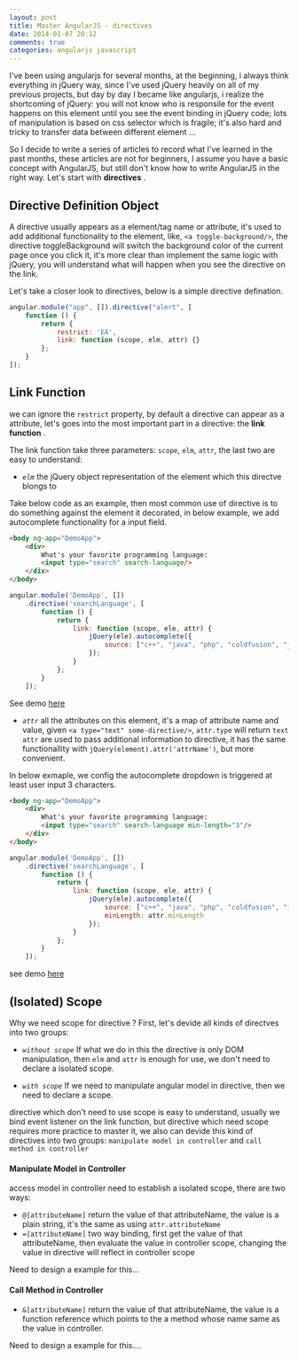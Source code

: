 ```yaml
---
layout: post
title: Master AngularJS - directives
date: 2014-01-07 20:12
comments: true
categories: angularjs javascript
---
```


I've been using angularjs for several months, at the beginning, i always think everything in jQuery way, since I've used jQuery heavily on all of my previous projects, but day by day
I became like angularjs, i realize the shortcoming of jQuery: you will not know who is responsile for the event happens on this element until you see the event binding in jQuery code;
lots of manipulation is based on css selector which is fragile; it's also hard and tricky to transfer data between different element ...

So I decide to write a series of articles to record what I've learned in the past months, these articles are not for beginners, I assume you have a basic concept with AngularJS, but still don't know 
how to write AngularJS in the right way. Let's start with **directives** .

## Directive Definition Object

A directive usually appears as a element/tag name or attribute, it's used to add additional functionality to the element, like, `<a toggle-background/>`, the directive toggleBackground will switch the 
background color of the current page once you click it, it's more clear than implement the same logic with jQuery, you will understand what will happen when you see the directive on the link.

Let's take a closer look to directives, below is a simple directive defination.
```javascript
angular.module("app", []).directive("alert", [
    function () {
        return {
            restrict: 'EA',
            link: function (scope, elm, attr) {}
        };
    }
]);
```
## Link Function
we can ignore the `restrict` property, by default a directive can appear as a attribute, let's goes into the most important part in a directive: the **link function** .

The link function take three parameters: `scope`, `elm`, `attr`, the last two are easy to understand:

* *`elm`* the jQuery object representation of the element which this directve blongs to

Take below code as an example, then most common use of directive is to do something against the element it decorated, in below example, we add autocomplete functionality for a input field.
```html
<body ng-app="DemoApp">
    <div>
        What's your favorite programming language:
        <input type="search" search-language/>
    </div>
</body>
```
```javascript
angular.module('DemoApp', [])
    .directive('searchLanguage', [
        function () {
            return {
                link: function (scope, ele, attr) {
                    jQuery(ele).autocomplete({
                        source: ["c++", "java", "php", "coldfusion", "javascript", "asp", "ruby"]
                    });
                }
            };
        }
    ]);
```
See demo [here](http://jsbin.com/iZAxoVEF/1/edit)

* *`attr`* all the attributes on this element, it's a map of attribute name and value, given `<a type="text" some-directive/>`, `attr.type` will return `text`
`attr` are used to pass additional information to directive, it has the same functionallity with `jQuery(element).attr('attrName')`, but more convenient.

In below exmaple, we config the autocomplete dropdown is triggered at least user input 3 characters.
```html
<body ng-app="DemoApp">
    <div>
        What's your favorite programming language:
        <input type="search" search-language min-length="3"/>
    </div>
</body>
```
```javascript
angular.module('DemoApp', [])
    .directive('searchLanguage', [
        function () {
            return {
                link: function (scope, ele, attr) {
                    jQuery(ele).autocomplete({
                        source: ["c++", "java", "php", "coldfusion", "javascript", "asp", "ruby"],
                        minLength: attr.minLength
                    });
                }
            };
        }
    ]);
```
see demo [here](http://jsbin.com/emivixEz/1/edit)

## (Isolated) Scope
Why we need scope for directive ? First, let's devide all kinds of directves into two groups:

* *`without scope`*
  If what we do in this the directive is only DOM manipulation, then `elm` and `attr` is enough for use, we don't need to declare a isolated scope.

* *`with scope`*
  If we need to manipulate angular model in directive, then we need to declare a scope.

directive which don't need to use scope is easy to understand, usually we bind event listener on the link function, but directive which need scope requires more practice to master it, we also can 
devide this kind of directives into two groups: `manipulate model in controller` and `call method in controller`

#### Manipulate Model in Controller
access model in controller need to establish a isolated scope, there are two ways:

* `@[attributeName]` return the value of that attributeName, the value is a plain string, it's the same as using `attr.attributeName`
* `=[attributeName]` two way binding, first get the value of that attributeName, then evaluate the value in controller scope, changing the value in directive will reflect in controller scope

Need to design a example for this...
#### Call Method in Controller
* `&[attributeName]` return the value of that attributeName, the value is a function reference which points to the a method whose name same as the value in controller.

Need to design a example for this....
